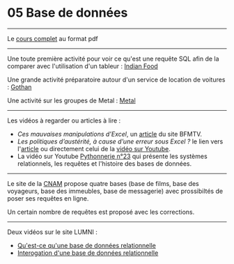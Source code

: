 # 05 Base de données

---

Le [cours complet](https://github.com/NaturelEtChaud/NSI-Terminale/blob/main/4%20Base%20de%20donn%C3%A9es/Terminale_NSI04_SGBD.pdf) au format pdf

---

Une toute première activité pour voir ce qu'est une requête SQL afin de la comparer avec l'utilisation d'un tableur : [Indian Food](https://github.com/NaturelEtChaud/NSI-Terminale/tree/main/4%20Base%20de%20donn%C3%A9es/indian_food)

Une grande activité préparatoire autour d'un service de location de voitures : [Gothan](https://github.com/NaturelEtChaud/NSI-Terminale/tree/main/4%20Base%20de%20donn%C3%A9es/Gothan)


Une activité sur les groupes de Metal : [Metal](https://github.com/NaturelEtChaud/NSI-Terminale/tree/main/4%20Base%20de%20donn%C3%A9es/metal)

---

Les vidéos à regarder ou articles à lire :
* *Ces mauvaises manipulations d'Excel*, un [article](https://www.bfmtv.com/tech/finance-espionnage-genetique-ces-mauvaises-manipulations-d-excel-qui-ont-conduit-a-des-desastres_AN-202010110001.html) du site BFMTV.
* *Les politiques d’austérité, à cause d’une erreur sous Excel ?*  le lien vers l'[article](https://scienceetonnante.com/2020/04/17/austerite-excel/) ou directement celui de la [vidéo sur Youtube](https://www.youtube.com/watch?v=yeX_Zs7zztY).
* La vidéo sur Youtube [Pythonnerie n°23](https://www.youtube.com/watch?v=pqoIBiM2AvE) qui présente les systèmes relationnels, les requêtes et l'histoire des bases de données.

---
Le site de la [CNAM](http://deptfod.cnam.fr/bd/tp/) propose quatre bases (base de films, base des voyageurs, base des immeubles, base de messagerie) avec prossibiltés de poser ses requêtes en ligne.

Un certain nombre de requêtes est proposé avec les corrections.

---
Deux vidéos sur le site LUMNI :
* [Qu'est-ce qu'une base de données relationnelle](https://www.lumni.fr/video/qu-est-ce-qu-une-base-de-donnees-relationnelle)
* [Interogation d'une base de données relationnelle](https://www.lumni.fr/video/interrogation-d-une-base-de-donnees-relationnelle)
